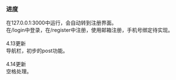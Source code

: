 <h3>进度</h3>
<p>
在127.0.0.1:3000中运行，会自动转到注册界面。<br>
在/login中登录，在/register中注册，使用邮箱注册，手机号绑定待实现。<br>
<br>
4.13更新<br>
导航栏，初步的post功能。<br>
<br>
4.14更新<br>
空格处理。<br>
<br>

</p>

